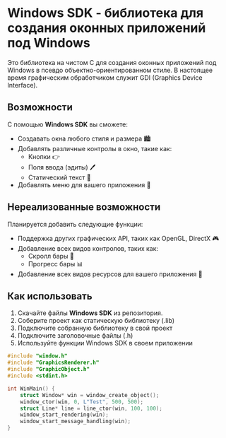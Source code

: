 # Windows SDK - библиотека для создания оконных приложений под Windows

Это библиотека на чистом C для создания оконных приложений под Windows в псевдо объектно-ориентированном стиле. В настоящее время графическим обработчиком служит GDI (Graphics Device Interface).

## Возможности

С помощью **Windows SDK** вы сможете:

- Создавать окна любого стиля и размера 🏙️
- Добавлять различные контролы в окно, такие как:
  - Кнопки 👉
  - Поля ввода (эдиты) 🖊️
  - Статический текст 📜
- Добавлять меню для вашего приложения 🍔

## Нереализованные возможности

Планируется добавить следующие функции:

- Поддержка других графических API, таких как OpenGL, DirectX 🎮
- Добавление всех видов контролов, таких как:
  - Скролл бары 📜
  - Прогресс бары 📊
- Добавление всех видов ресурсов для вашего приложения 📁

## Как использовать 

1. Скачайте файлы **Windows SDK** из репозитория.
2. Соберите проект как статическую библиотеку (.lib)
3. Подключите собранную библиотеку в свой проект
4. Подключите заголовочные файлы (.h)
5. Используйте функции Windows SDK в своем приложении 

```c
#include "window.h"
#include "GraphicsRenderer.h"
#include "GraphicObject.h"
#include <stdint.h>

int WinMain() {
	struct Window* win = window_create_object();
	window_ctor(win, 0, L"Test", 500, 500);
	struct Line* line = line_ctor(win, 100, 100);
	window_start_rendering(win);
	window_start_message_handling(win);
}
